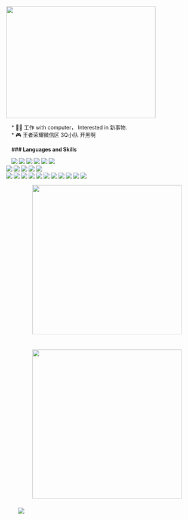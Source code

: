 
 　 　 　 　 　 　 　<!-- gif动图 -->
 　 　  　 　 　 　　<img src="https://user-images.githubusercontent.com/57059809/119258140-04fff200-bbfb-11eb-85c3-1daaa2dff039.gif" width = "400" height = "300" alt="" align=center /> 
    
 　* 👨‍💻 工作 with computer， Interested in 新事物.   
 　* 🎮  王者荣耀微信区  3Q小队  开黑啊 


<!-- 语言技能 -->
 　**### Languages and Skills**
<p> 
 　<img src="https://img.shields.io/badge/-MCU-3776AB?style=flat-square&logo=MCU&logoColor=white"/>
<img src="https://img.shields.io/badge/-SolidWorks-E34F26?style=flat-square&logo=SolidWorks&logoColor=white"/>
<img src="https://img.shields.io/badge/-Altium-3776AB?style=flat-square&logo=Altium&logoColor=white"/>
<img src="https://img.shields.io/badge/-Uniapp-00599C?style=flat-square&logo=Uniapp%2B%2B&logoColor=white"/>
<img src="https://img.shields.io/badge/-Qt-00599C?style=flat-square&logo=Qt%2B%2B&logoColor=white"/>
<img src="https://img.shields.io/badge/-C4D-F7DF1E?style=flat-square&logo=C4D&logoColor=black"/> 　
<br>
    
    
<img src="https://img.shields.io/badge/-Python-3776AB?style=flat-square&logo=Python&logoColor=white"/>
<img src="https://img.shields.io/badge/-C/C++-00599C?style=flat-square&logo=c%2B%2B&logoColor=white"/>
<img src="https://img.shields.io/badge/-JavaScript-F7DF1E?style=flat-square&logo=JavaScript&logoColor=black"/>
<img src="https://img.shields.io/badge/-HTML-E34F26?style=flat-square&logo=HTML5&logoColor=white"/>
<img src="https://img.shields.io/badge/-CSS-1572B6?style=flat-square&logo=CSS3&logoColor=white"/>   
<br>

<img src="https://img.shields.io/badge/-PyTorch-EE4C2C?style=flat-square&logo=PyTorch&logoColor=white"/>
<img src="https://img.shields.io/badge/-pandas-150458?style=flat-square&logo=pandas&logoColor=white"/>
<img src="https://img.shields.io/badge/-FastAPI-092E20?style=flat-square&logo=FastAPI&logoColor=white"/>
<img src="https://img.shields.io/badge/-Flask-092E20?style=flat-square&logo=Flask&logoColor=white"/>
<img src="https://img.shields.io/badge/-Vue.js-42B883?style=flat-square&logo=Vue-dot-js&logoColor=white"/>
<img src="https://img.shields.io/badge/-Qt-1572B6?style=flat-square&logo=Qt&logoColor=white"/>
<img src="https://img.shields.io/badge/-MySQL-F29111?style=flat-square&logo=MySQL&logoColor=white"/>
<img src="https://img.shields.io/badge/-Visual%20Studio%20Code-23A9F2?style=flat-square&logo=Visual%20Studio%20Code&logoColor=white"/>
<img src="https://img.shields.io/badge/-Vim-1572B6?style=flat-square&logo=Vim&logoColor=white"/>
<img src="https://img.shields.io/badge/-Github-181717?style=flat-square&logo=GitHub&logoColor=white"/>
<img src="https://img.shields.io/badge/-Git-F44D27?style=flat-square&logo=Git&logoColor=white"/>
</p>


 　 　<b>
  　 　   <image src="https://github-readme-stats.vercel.app/api?username=huyunlei&show_icons=true&theme=tokyonight" width=400>
   　 　  </image>   
 　 　</b>
 　 　<br></br>
 　 　<b>
    　 　 <image src="https://github-readme-stats.vercel.app/api/top-langs/?username=huyunlei&layout=compact&theme=tokyonight&hide=html" width=400>
    　 　 </image>  
 　 　</b>  
 　 　<image src="https://github-profile-trophy.vercel.app/?username=huyunlei&theme=dracula"/>
 　 　<br></br>
